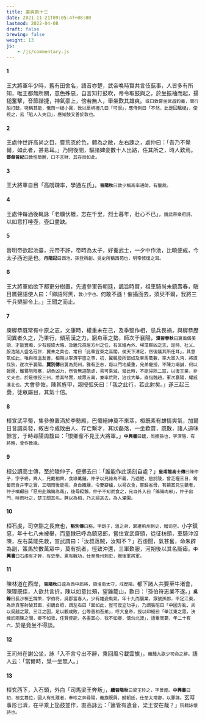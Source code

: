 ```yaml
---
title: 豪爽第十三
date: 2021-11-21T09:05:47+08:00
lastmod: 2022-04-08
draft: false
brewing: false
weight: 13
js:
    - /js/commentary.js
---
```


#### 1

王大將軍年少時，舊有田舍名，語音亦楚，武帝喚時賢共言伎蓺事，人皆多有所知，唯王都無所關，意色殊惡，自言知打鼓吹，帝令取鼓與之，於坐振袖而起，揚槌奮擊，音節諧捷，神氣豪上，傍若無人，舉坐歎其雄爽。<small>或曰敦嘗坐武昌釣臺，聞行船打鼓，嗟稱其能，俄而一槌小異，敦以扇柄撞几曰「可恨」，應侍側曰「不然，此是回颿槌」，使視之，云「船人入夾口」，應知鼓又善於敦也。</small>

#### 2

王處仲世許高尚之目，嘗荒恣於色，體為之敝，左右諫之，處仲曰：「吾乃不覺爾，如此者，甚易耳。」乃開後閤，驅諸婢妾數十人出路，任其所之，時人歎焉。<small>**鄧粲晉紀**曰敦性簡脫，口不言財，其存尚如此。</small>

#### 3

王大將軍自目「高朗疎率，學通左氏」。<small>**晉陽秋**曰敦少稱高率通朗，有鑒裁。</small>

#### 4

王處仲每酒後輒詠「老驥伏櫪，志在千里，烈士暮年，壯心不已」，<small>魏武帝樂府詩。</small>以如意打唾壺，壺口盡缺。

#### 5

晉明帝欲起池臺，元帝不許，帝時為太子，好養武士，一夕中作池，比曉便成，今太子西池是也。<small>**丹陽記**曰西池，孫登所創，吳史所稱西苑也，明帝修復之耳。</small>

#### 6

王大將軍始欲下都更分樹置，先遣參軍告朝廷，諷旨時賢，祖車騎尚未鎮壽春，瞋目厲聲語使人曰：「卿語阿黑，<small>敦小字也。</small>何敢不遜！催攝面去，須臾不爾，我將三千兵槊腳令上。」王聞之而止。

#### 7

庾穉恭既常有中原之志，文康時，權重未在己，及季堅作相，忌兵畏禍，與穉恭歷同異者久之，乃果行，傾荊漢之力，窮舟車之勢，師次于襄陽，<small>**漢晉春秋**曰翼風儀美劭，才能豐贍，少有經緯大略，及繼兄亮居方州之任，有匡維內外、埽蕩群凶之志，是時，杜乂、殷浩諸人盛名冠世，翼未之貴也，常曰「此輩宜束之高閣，俟天下清定，然後議其所任耳」，其意氣如此，唯與桓溫友善，相期以寧濟宇宙之事，初，翼輒發所部奴及車馬萬數，率大軍入沔，將謀伐狄，遂次于襄陽。**翼別傳**曰翼為荊州，雅有正志，每以門地威重，兄弟寵授，不陳力竭誠，何以報國，雖蜀阻險塞，胡負凶力，然皆無道酷虐，易可乘滅，當此時，不能掃除二寇，以復王業，非丈夫也，於是徵役三州，悉其帑實，成眾五萬，兼率荒附，治戎大舉，直指魏趙，軍次襄陽，耀威漢北也。</small>大會參佐，陳其旌甲，親授弧矢曰：「我之此行，若此射矣。」遂三起三疊，徒眾屬目，其氣十倍。

#### 8

桓宣武平蜀，集參僚置酒於李勢殿，巴蜀縉紳莫不來萃，桓既素有雄情爽氣，加爾日音調英發，敘古今成敗由人、存亡繫才，其狀磊落，一坐歎賞，既散，諸人追味餘言，于時尋陽周馥曰：「恨卿輩不見王大將軍。」<small>**中興書**曰馥，周撫孫也，字濟隱，有將略，曾作敦掾。</small>

#### 9

桓公讀高士傳，至於陵仲子，便擲去曰：「誰能作此溪刻自處？」<small>**皇甫謐高士傳**曰陳仲子，字子終，齊人，兄戴相齊，食祿萬鍾，仲子以兄祿為不義，乃適楚，居於陵，曾乏糧三日，匍匐而食井李之實，三咽而後能視，身自織屨，令妻擗纑，以易衣食，嘗歸省母，有饋其兄生鵝者，仲子嚬顣曰「惡用此鶂鶂為哉」，後母殺鵝，仲子不知而食之，兄自外入曰「鶂鶂肉邪」，仲子出門，哇而吐之，楚王聞其名，聘以為相，乃夫婦逃去，為人灌園。</small>

#### 10

桓石虔，司空豁之長庶也，<small>**豁別傳**曰豁，字朗子，溫之弟，累遷荊州刺史，贈司空。</small>小字鎮惡，年十七八未被舉，而童隸已呼為鎮惡郎，嘗住宣武齋頭，從征枋頭，車騎沖沒陳，左右莫能先救，宣武謂曰：「汝叔落賊，汝知不？」石虔聞，氣甚奮，命朱辟為副，策馬於數萬眾中，莫有抗者，徑致沖還，三軍歎服，河朔後以其名斷瘧。<small>**中興書**曰石虔有才幹，有史學，累有戰功，仕至豫州刺史，贈後軍將軍。</small>

#### 11

陳林道在西岸，<small>**晉陽秋**曰逵為西中郎將，領淮南太守，戍歷陽。</small>都下諸人共要至牛渚會，陳理既佳，人欲共言折，陳以如意拄頰，望雞籠山，歎曰：「孫伯符志業不遂。」<small>**吳錄**曰長沙桓王諱策，字伯符，吳郡富春人，少有雄姿風氣，年十九而襲業，眾號孫郎，平定江東，為許貢客射破其面，引鏡自照，謂左右曰「面如此，豈可復立功乎」，乃謂張昭曰「中國方亂，夫以吳越之眾、三江之固，足以觀成敗，公等善相吾弟」，呼大皇帝，授以印綬曰「舉江東之眾，決機於兩陳之間，卿不如我，任賢使能，各盡其心，我不如卿，慎勿北渡」，語畢而薨，年二十有六。</small>於是竟坐不得談。

#### 12

王司州在謝公坐，詠「入不言兮出不辭，乘回風兮載雲旗」，<small>離騷九歌少司命之辭。</small>語人云：「當爾時，覺一坐無人。」

#### 13

桓玄西下，入石頭，外白「司馬梁王奔叛」，<small>**續晉陽秋**曰梁王珍之，字景度。**中興書**曰初，桓玄篡位，國人有孔璞者，奉珍之奔尋陽，義旗既興，歸朝廷，仕至太常卿，以罪誅。</small>玄時事形已濟，在平乘上笳鼓並作，直高詠云：「簫管有遺音，梁王安在哉？」<small>阮籍詠懷詩也。</small>